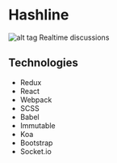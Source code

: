 # Hashline
![alt tag](https://github.com/gios/hashline/blob/master/main.png)
Realtime discussions

## Technologies
* Redux
* React
* Webpack
* SCSS
* Babel
* Immutable
* Koa
* Bootstrap
* Socket.io
